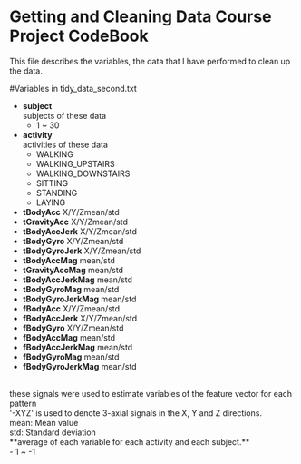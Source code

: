 Getting and Cleaning Data Course Project CodeBook
========================================
This file describes the variables, the data that I have performed to clean up the data.

#Variables in tidy_data_second.txt

* **subject**<br>
  subjects of these data
  - 1 ~ 30
* **activity**<br>
  activities of these data
  - WALKING
  - WALKING_UPSTAIRS
  - WALKING_DOWNSTAIRS
  - SITTING
  - STANDING
  - LAYING
* **tBodyAcc** X/Y/Zmean/std
* **tGravityAcc** X/Y/Zmean/std
* **tBodyAccJerk** X/Y/Zmean/std
* **tBodyGyro** X/Y/Zmean/std
* **tBodyGyroJerk** X/Y/Zmean/std
* **tBodyAccMag** mean/std
* **tGravityAccMag** mean/std
* **tBodyAccJerkMag** mean/std
* **tBodyGyroMag** mean/std
* **tBodyGyroJerkMag** mean/std
* **fBodyAcc** X/Y/Zmean/std
* **fBodyAccJerk** X/Y/Zmean/std
* **fBodyGyro** X/Y/Zmean/std
* **fBodyAccMag** mean/std
* **fBodyAccJerkMag** mean/std
* **fBodyGyroMag** mean/std
* **fBodyGyroJerkMag** mean/std
<br>
  these signals were used to estimate variables of the feature vector for each pattern<br>
  '-XYZ' is used to denote 3-axial signals in the X, Y and Z directions.<br>
  mean: Mean value<br>
  std: Standard deviation<br>
  **average of each variable for each activity and each subject.**<br>
  - 1 ~ -1
